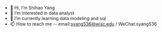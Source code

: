 - 👋 Hi, I’m Shihao Yang
- 👀 I’m interested in data analyst
- 🌱 I’m currently learning data modeling and sql
- 📫 How to reach me -- email:syang536@wisc.edu / WeChat:syang536

<!---
Hawk9808/Hawk9808 is a ✨ special ✨ repository because its `README.md` (this file) appears on your GitHub profile.
You can click the Preview link to take a look at your changes.
--->
